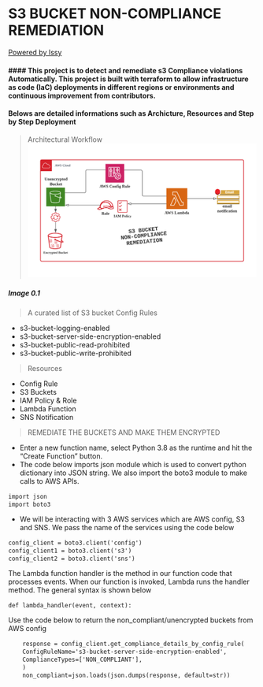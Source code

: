 # S3 BUCKET NON-COMPLIANCE REMEDIATION
[Powered by Issy](https://github.com/superissy)

#### #### This project is to detect and remediate s3 Compliance violations Automatically. This project is built with terraform to allow infrastructure as code (IaC) deployments in different regions or environments and continuous improvement from contributors.

#### Belows are detailed informations such as Archicture, Resources and Step by Step Deployment

> Architectural Workflow
> ![Architectural Workflow](https://github.com/superissy/s3-compliance-tf/blob/main/image/Blank%20diagram.png)
##### Image 0.1
> A curated list of S3 bucket Config Rules 
* s3-bucket-logging-enabled
* s3-bucket-server-side-encryption-enabled
* s3-bucket-public-read-prohibited
* s3-bucket-public-write-prohibited

> Resources 
* Config Rule
* S3 Buckets
* IAM Policy & Role
* Lambda Function
* SNS Notification

> REMEDIATE THE BUCKETS AND MAKE THEM ENCRYPTED
* Enter a new function name, select Python 3.8 as the runtime and hit the “Create Function” button.
* The code below imports json module which is used to convert python dictionary into JSON string. We also import the boto3 module to make calls to AWS APIs.
```
import json
import boto3
```

* We will be interacting with 3 AWS services which are AWS config, S3 and SNS. We pass the name of the services using the code below

```
config_client = boto3.client('config')
config_client1 = boto3.client('s3')
config_client2 = boto3.client('sns')
```

The Lambda function handler is the method in our function code that processes events. When our function is invoked, Lambda runs the handler method. The general syntax is shown below
```
def lambda_handler(event, context):
```
Use the code below to return the non_compliant/unencrypted buckets from AWS config

```
    response = config_client.get_compliance_details_by_config_rule(
    ConfigRuleName='s3-bucket-server-side-encryption-enabled',
    ComplianceTypes=['NON_COMPLIANT'],
    )
    non_compliant=json.loads(json.dumps(response, default=str))
```
